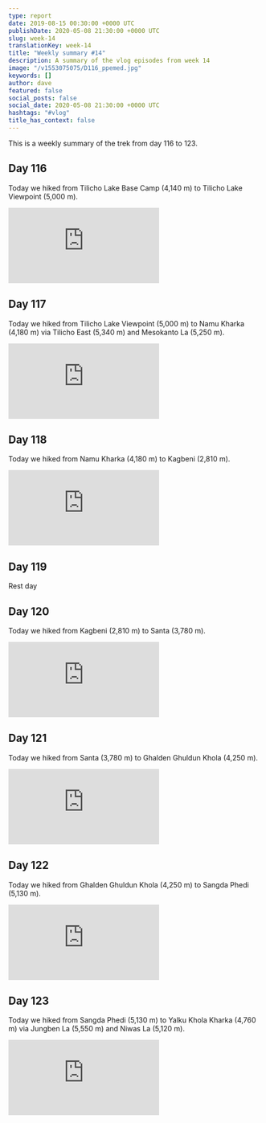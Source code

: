 ```yaml
---
type: report
date: 2019-08-15 00:30:00 +0000 UTC
publishDate: 2020-05-08 21:30:00 +0000 UTC
slug: week-14
translationKey: week-14
title: "Weekly summary #14"
description: A summary of the vlog episodes from week 14
image: "/v1553075075/D116_ppemed.jpg"
keywords: []
author: dave
featured: false
social_posts: false
social_date: 2020-05-08 21:30:00 +0000 UTC
hashtags: "#vlog"
title_has_context: false
---
```


This is a weekly summary of the trek from day 116 to 123.


## Day 116


Today we hiked from Tilicho Lake Base Camp (4,140 m) to Tilicho Lake Viewpoint (5,000 m).

<iframe src="https://www.youtube.com/embed/t-RfkWHwDAY" frameborder="0" allow="accelerometer; autoplay; encrypted-media; gyroscope; picture-in-picture" allowfullscreen></iframe>


## Day 117


Today we hiked from Tilicho Lake Viewpoint (5,000 m) to Namu Kharka (4,180 m) via Tilicho East (5,340 m) and Mesokanto La (5,250 m).

<iframe src="https://www.youtube.com/embed/Ma-z_b1OBPI" frameborder="0" allow="accelerometer; autoplay; encrypted-media; gyroscope; picture-in-picture" allowfullscreen></iframe>


## Day 118


Today we hiked from Namu Kharka (4,180 m) to Kagbeni (2,810 m).

<iframe src="https://www.youtube.com/embed/1jN3eg5InHk" frameborder="0" allow="accelerometer; autoplay; encrypted-media; gyroscope; picture-in-picture" allowfullscreen></iframe>


## Day 119



Rest day



## Day 120


Today we hiked from Kagbeni (2,810 m) to Santa (3,780 m).

<iframe src="https://www.youtube.com/embed/DZrMlmAe1HU" frameborder="0" allow="accelerometer; autoplay; encrypted-media; gyroscope; picture-in-picture" allowfullscreen></iframe>


## Day 121


Today we hiked from Santa (3,780 m) to Ghalden Ghuldun Khola (4,250 m).

<iframe src="https://www.youtube.com/embed/SCOARPF6Mw4" frameborder="0" allow="accelerometer; autoplay; encrypted-media; gyroscope; picture-in-picture" allowfullscreen></iframe>


## Day 122


Today we hiked from Ghalden Ghuldun Khola (4,250 m) to Sangda Phedi (5,130 m).

<iframe src="https://www.youtube.com/embed/RhbSsEqAHzQ" frameborder="0" allow="accelerometer; autoplay; encrypted-media; gyroscope; picture-in-picture" allowfullscreen></iframe>


## Day 123


Today we hiked from Sangda Phedi (5,130 m) to Yalku Khola Kharka (4,760 m) via Jungben La (5,550 m) and Niwas La (5,120 m).

<iframe src="https://www.youtube.com/embed/7VQN2RXk0Rs" frameborder="0" allow="accelerometer; autoplay; encrypted-media; gyroscope; picture-in-picture" allowfullscreen></iframe>


